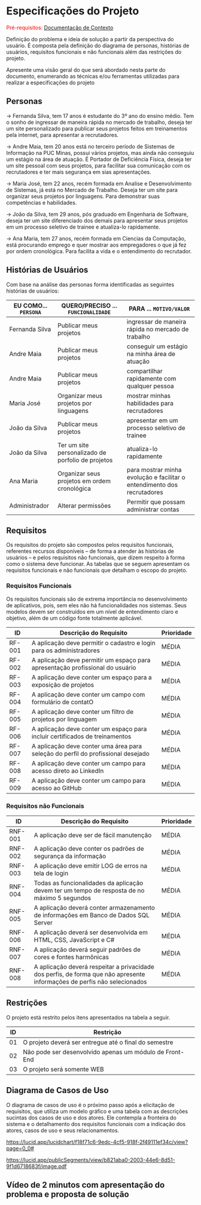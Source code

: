 # Especificações do Projeto

<span style="color:red">Pré-requisitos: <a href="1-Documentação de Contexto.md"> Documentação de Contexto</a></span>

Definição do problema e ideia de solução a partir da perspectiva do usuário. É composta pela definição do  diagrama de personas, histórias de usuários, requisitos funcionais e não funcionais além das restrições do projeto.

Apresente uma visão geral do que será abordado nesta parte do documento, enumerando as técnicas e/ou ferramentas utilizadas para realizar a especificações do projeto

## Personas

-> Fernanda Silva, tem 17 anos é estudante do 3º ano do ensino médio. Tem o sonho de ingressar de maneira rápida no mercado de trabalho, deseja ter um site personalizado para publicar seus projetos feitos em treinamentos pela internet, para apresentar a recrutadores.

-> Andre Maia, tem 20 anos está no terceiro período de Sistemas de Informação na PUC Minas, possui vários projetos, mas ainda não conseguiu um estágio na área de atuação. É Portador de Deficiência Física, deseja ter um site pessoal com seus projetos, para facilitar sua comunicação com os recrutadores e ter mais segurança em sias apresentações.

-> Maria José, tem 22 anos, recém formada em Analise e Desenvolvimento de Sistemas, já está no Mercado de Trabalho. Deseja ter um site para organizar seus projetos por linguagens. Para demonstrar suas competências e habilidades. 

-> João da Silva, tem 29 anos, pós graduado em Engenharia de Software, deseja ter um site diferenciado dos demais para apresentar seus projetos em um processo seletivo de trainee e atualiza-lo rapidamente. 

-> Ana Maria, tem 27 anos, recém formada em Ciencias da Computação, está procurando emprego e quer mostrar aos empregadores o que já fez por ordem cronológica. Para facilita a vida e o entendimento do recrutador. 



## Histórias de Usuários

Com base na análise das personas forma identificadas as seguintes histórias de usuários:

|EU COMO... `PERSONA`| QUERO/PRECISO ... `FUNCIONALIDADE`                |PARA ... `MOTIVO/VALOR`                                                  |
|--------------------|---------------------------------------------------|-------------------------------------------------------------------------|                   
|Fernanda Silva      | Publicar meus projetos                            | ingressar de maneira rápida no mercado de trabalho                      |
|Andre Maia          | Publicar meus projetos                            | conseguir um estágio na minha área de atuação                           |
|Andre Maia          | Publicar meus projetos                            | compartilhar rapidamente com qualquer pessoa                            |
|Maria José          | Organizar meus projetos por linguagens            | mostrar minhas habilidades para recrutadores                            |
|João da Silva       | Publicar meus projetos                            | apresentar em um processo seletivo de trainee                           |
|João da Silva       | Ter um site personalizado de porfolio de projetos | atualiza-lo rapidamente                                                 |
|Ana Maria           | Organizar seus projetos em ordem cronológica      | para mostrar minha evolução e facilitar o entendimento dos recrutadores |
|Administrador       | Alterar permissões                                | Permitir que possam administrar contas                                  |


## Requisitos

Os requisitos do projeto são compostos pelos requisitos funcionais, referentes recursos disponíveis – de forma a atender às histórias de usuários – e pelos requisitos não funcionais, que dizem respeito à forma como o sistema deve funcionar. 
As tabelas que se seguem apresentam os requisitos funcionais e não funcionais que detalham o escopo do projeto.

### Requisitos Funcionais

Os requisitos funcionais são de extrema importância no desenvolvimento de aplicativos, pois, sem eles não há funcionalidades nos sistemas. Seus modelos devem ser construídos em um nível de entendimento claro e objetivo, além de um código fonte totalmente aplicável. 

|ID    | Descrição do Requisito                                                                                  | Prioridade |
|------|---------------------------------------------------------------------------------------------------------|------------|
|RF-001| A aplicação deve permitir o cadastro e login para os administradores                                    |    MÉDIA   | 
|RF-002| A aplicação deve permitir um espaço para apresentação profissional do usuário                           |    MÉDIA   | 
|RF-003| A aplicação deve conter um espaço para a exposição de projetos                                          |    MÉDIA   | 
|RF-004| A aplicação deve conter um campo com formulário de contatO                                              |    MÉDIA   |
|RF-005| A aplicação deve conter um filtro de projetos por linguagem                                             |    MÉDIA   |
|RF-006| A aplicação deve conter um espaço para incluir certificados de treinamentos                             |    MÉDIA   |
|RF-007| A aplicação deve conter uma área para seleção do perfil do profissional desejado                        |    MÉDIA   |
|RF-008| A aplicação deve conter um campo para acesso direto ao LinkedIn                                         |    MÉDIA   |
|RF-009| A aplicação deve conter um campo para acesso ao GitHub                                                  |    MÉDIA   |


### Requisitos não Funcionais

|ID     | Descrição do Requisito                                                                                                      |Prioridade |
|-------|-----------------------------------------------------------------------------------------------------------------------------|-----------|
|RNF-001| A aplicação deve ser de fácil manutenção                                                                                    |   MÉDIA   | 
|RNF-002| A aplicação deve conter os padrões de segurança da informação                                                               |   MÉDIA   | 
|RNF-003| A aplicação deve emitir LOG de erros na tela de login                                                                       |   MÉDIA   | 
|RNF-004| Todas as funcionalidades da aplicação devem ter um tempo de resposta de no máximo 5 segundos                                |   MÉDIA   | 
|RNF-005| A aplicação deverá conter armazenamento de informações em Banco de Dados SQL Server                                         |   MÉDIA   | 
|RNF-006| A aplicação deverá ser desenvolvida em HTML, CSS, JavaScript e C#                                                           |   MÉDIA   | 
|RNF-007| A aplicação deverá seguir padrões de cores e fontes harmônicas                                                              |   MÉDIA   | 
|RNF-008| A aplicação deverá respeitar a privacidade dos perfis, de forma que não apresente informações de perfis não selecionados    |   MÉDIA   | 


## Restrições

O projeto está restrito pelos itens apresentados na tabela a seguir.

|ID| Restrição                                                      |
|--|----------------------------------------------------------------|
|01| O projeto deverá ser entregue até o final do semestre          |
|02| Não pode ser desenvolvido apenas um módulo de Front-End        |
|03| O projeto será somente WEB                                     |


## Diagrama de Casos de Uso

O diagrama de casos de uso é o próximo passo após a elicitação de requisitos, que utiliza um modelo gráfico e uma tabela com as descrições sucintas dos casos de uso e dos atores. Ele contempla a fronteira do sistema e o detalhamento dos requisitos funcionais com a indicação dos atores, casos de uso e seus relacionamentos. 

https://lucid.app/lucidchart/f18f71c6-9edc-4cf5-918f-2f49111ef34c/view?page=0_0#

https://lucid.app/publicSegments/view/b821aba0-2003-44e6-8d51-9f1d6718683f/image.pdf



## Vídeo de 2 minutos com apresentação do problema e proposta de solução


